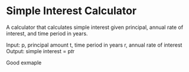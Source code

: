 # Simple Interest Calculator

A calculator that calculates simple interest given principal, annual rate of interest, and time period in years.

Input:
p, principal amount
t, time period in years
r, annual rate of interest
Output:
simple interest = p*t*r

Good exmaple
